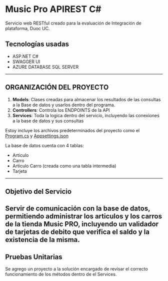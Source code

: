 # Music Pro APIREST C#
Servicio web RESTful creado para la evaluación de Integración de plataforma, Duoc UC.
## Tecnologías usadas

- ASP.NET C#
- SWAGGER UI
- AZURE DATABASE SQL SERVER

---
## ORGANIZACIÓN DEL PROYECTO
1. __Models__: Clases creadas para almacenar los resultados de las consultas a la Base de datos y usarlos dentro del programa.
2. __Controllers__: Controla los ENDPOINTS de la API
3. __Services__: Toda la logica dentro del servicio, incluyendo las conexiones a la base de datos y sus consultas

Estoy incluye los archivos predeterminados del proyecto como el [Program.cs](https://learn.microsoft.com/en-us/aspnet/core/fundamentals/configuration/?view=aspnetcore-6.0) y [Appsettings.json](https://learn.microsoft.com/en-us/aspnet/core/fundamentals/configuration/?view=aspnetcore-6.0)

La base de datos cuenta con 4 tablas:
- Articulo
- Carro
- Articulo Carro (creada como una tabla intermedia)
- Tarjeta
  
---
## Objetivo del Servicio
Servir de comunicación con la base de datos, permitiendo administrar los articulos y los carros de la tienda __Music PRO__, incluyendo un validador de tarjetas de debito que verifica el saldo y la existencia de la misma.
---
## Pruebas Unitarias
Se agrego un proyecto a la solución encargado de revisar el correcto funcionamiento de los métodos dentro de el Services.
